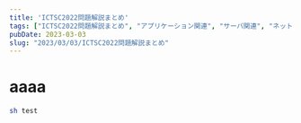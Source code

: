 ```yaml
---
title: 'ICTSC2022問題解説まとめ'
tags: ["ICTSC2022問題解説まとめ", "アプリケーション関連", "サーバ関連", "ネットワーク関連"]
pubDate: 2023-03-03
slug: "2023/03/03/ICTSC2022問題解説まとめ"
---
```


# aaaa

```bash
sh test
```